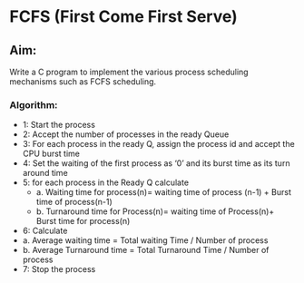 # FCFS (First Come First Serve)

## Aim: 
Write a C program to implement the various process scheduling mechanisms such as FCFS
scheduling.

### Algorithm:
- 1: Start the process
- 2: Accept the number of processes in the ready Queue
- 3: For each process in the ready Q, assign the process id and accept the CPU burst time
- 4: Set the waiting of the first process as ‘0’ and its burst time as its turn around time
- 5: for each process in the Ready Q calculate
  -   a. Waiting time for process(n)= waiting time of process (n-1) + Burst time of process(n-1)
  -   b. Turnaround time for Process(n)= waiting time of Process(n)+ Burst time for process(n)
- 6: Calculate
- a. Average waiting time = Total waiting Time / Number of process
- b. Average Turnaround time = Total Turnaround Time / Number of process
- 7: Stop the process

